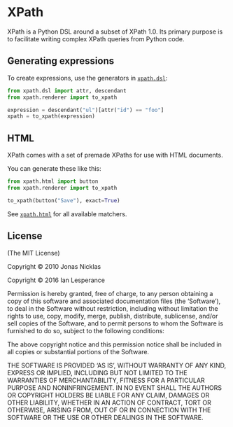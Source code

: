 # XPath

XPath is a Python DSL around a subset of XPath 1.0. Its primary purpose is to
facilitate writing complex XPath queries from Python code.

## Generating expressions

To create expressions, use the generators in [`xpath.dsl`](xpath/dsl.py):

``` python
from xpath.dsl import attr, descendant
from xpath.renderer import to_xpath

expression = descendant("ul")[attr("id") == "foo"]
xpath = to_xpath(expression)
```

## HTML

XPath comes with a set of premade XPaths for use with HTML documents.

You can generate these like this:

``` python
from xpath.html import button
from xpath.renderer import to_xpath

to_xpath(button("Save"), exact=True)
```

See [`xpath.html`](xpath/html.py) for all available matchers.

## License

(The MIT License)

Copyright © 2010 Jonas Nicklas

Copyright © 2016 Ian Lesperance

Permission is hereby granted, free of charge, to any person obtaining a copy of
this software and associated documentation files (the ‘Software’), to deal in
the Software without restriction, including without limitation the rights to
use, copy, modify, merge, publish, distribute, sublicense, and/or sell copies
of the Software, and to permit persons to whom the Software is furnished to do
so, subject to the following conditions:

The above copyright notice and this permission notice shall be included in all
copies or substantial portions of the Software.

THE SOFTWARE IS PROVIDED ‘AS IS’, WITHOUT WARRANTY OF ANY KIND, EXPRESS OR
IMPLIED, INCLUDING BUT NOT LIMITED TO THE WARRANTIES OF MERCHANTABILITY,
FITNESS FOR A PARTICULAR PURPOSE AND NONINFRINGEMENT. IN NO EVENT SHALL THE
AUTHORS OR COPYRIGHT HOLDERS BE LIABLE FOR ANY CLAIM, DAMAGES OR OTHER
LIABILITY, WHETHER IN AN ACTION OF CONTRACT, TORT OR OTHERWISE, ARISING FROM,
OUT OF OR IN CONNECTION WITH THE SOFTWARE OR THE USE OR OTHER DEALINGS IN THE
SOFTWARE.
